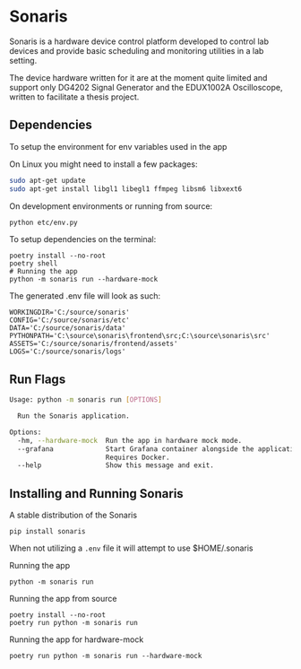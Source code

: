 # Sonaris

Sonaris is a hardware device control platform developed to control lab devices and provide basic scheduling and monitoring utilities in a lab setting.

The device hardware written for it are at the moment quite limited and support only DG4202 Signal Generator and the EDUX1002A Oscilloscope, written to facilitate a thesis project.

## Dependencies

To setup the environment for env variables used in the app

On Linux you might need to install a few packages:
```bash
sudo apt-get update
sudo apt-get install libgl1 libegl1 ffmpeg libsm6 libxext6
```

On development environments or running from source:

```bash
python etc/env.py
```

To setup dependencies on the terminal:
```
poetry install --no-root
poetry shell
# Running the app
python -m sonaris run --hardware-mock
```

The generated .env file will look as such:
```
WORKINGDIR='C:/source/sonaris'
CONFIG='C:/source/sonaris/etc'
DATA='C:/source/sonaris/data'
PYTHONPATH='C:\source\sonaris\frontend\src;C:\source\sonaris\src'
ASSETS='C:/source/sonaris/frontend/assets'
LOGS='C:/source/sonaris/logs'
```

## Run Flags

```bash
Usage: python -m sonaris run [OPTIONS]

  Run the Sonaris application.

Options:
  -hm, --hardware-mock  Run the app in hardware mock mode.
  --grafana             Start Grafana container alongside the application.
                        Requires Docker.
  --help                Show this message and exit.
```

## Installing and Running Sonaris

A stable distribution of the Sonaris
```
pip install sonaris
```

When not utilizing a ```.env``` file it will attempt to use $HOME/.sonaris

Running the app
```
python -m sonaris run
```

Running the app from source
```
poetry install --no-root
poetry run python -m sonaris run
```

Running the app for hardware-mock
```
poetry run python -m sonaris run --hardware-mock
```
